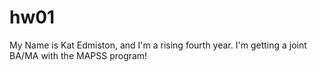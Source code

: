 # hw01

My Name is Kat Edmiston, and I'm a rising fourth year. I'm getting a joint BA/MA with the MAPSS program!